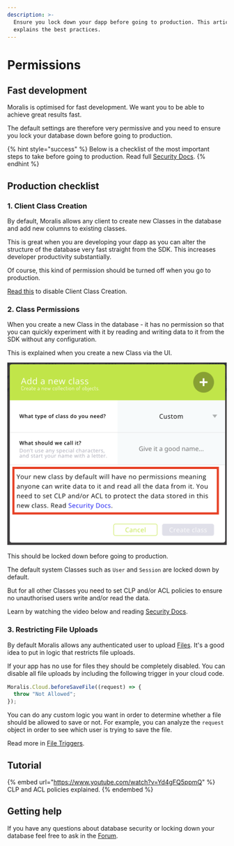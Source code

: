 ```yaml
---
description: >-
  Ensure you lock down your dapp before going to production. This article
  explains the best practices.
---
```


# Permissions

## Fast development

Moralis is optimised for fast development. We want you to be able to achieve great results fast.

The default settings are therefore very permissive and you need to ensure you lock your database down before going to production.

{% hint style="success" %}
Below is a checklist of the most important steps to take before going to production. Read full [Security Docs](security.md).
{% endhint %}

## Production checklist

### 1. Client Class Creation

By default, Moralis allows any client to create new Classes in the database and add new columns to existing classes.

This is great when you are developing your dapp as you can alter the structure of the database very fast straight from the SDK. This increases developer productivity substantially.

Of course, this kind of permission should be turned off when you go to production.

[Read this](https://docs.moralis.io/moralis-dapp/database/security#client-class-creation) to disable Client Class Creation.

### 2. Class Permissions

When you create a new Class in the database - it has no permission so that you can quickly experiment with it by reading and writing data to it from the SDK without any configuration.

This is explained when you create a new Class via the UI.

![Default Class Permission Warning](<../../.gitbook/assets/Screenshot 2021-11-29 at 12.24.30.png>)

This should be locked down before going to production.

The default system Classes such as `User` and `Session` are locked down by default.

But for all other Classes you need to set CLP and/or ACL policies to ensure no unauthorised users write and/or read the data.

Learn by watching the video below and reading [Security Docs](security.md).

### 3. Restricting File Uploads

By default Moralis allows any authenticated user to upload [Files](../files/). It's a good idea to put in logic that restricts file uploads.

If your app has no use for files they should be completely disabled. You can disable all file uploads by including the following trigger in your cloud code.

```javascript
Moralis.Cloud.beforeSaveFile((request) => {
  throw "Not Allowed";
});
```

You can do any custom logic you want in order to determine whether a file should be allowed to save or not. For example, you can analyze the `request` object in order to see which user is trying to save the file.

Read more in [File Triggers](../cloud-code/triggers.md#file-triggers).

## Tutorial&#x20;

{% embed url="https://www.youtube.com/watch?v=Yd4gFQ5ppmQ" %}
CLP and ACL policies explained.
{% endembed %}

## Getting help

If you have any questions about database security or locking down your database feel free to ask in the [Forum](https://forum.moralis.io).
